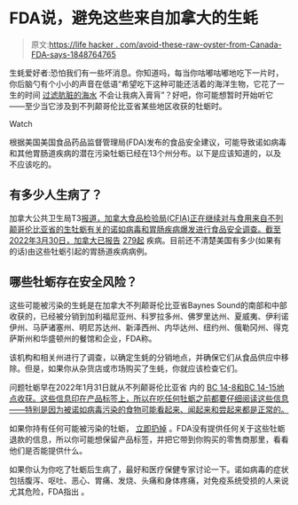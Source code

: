 # FDA说，避免这些来自加拿大的生蚝

> 原文:[https://life hacker . com/avoid-these-raw-oyster-from-Canada-FDA-says-1848764765](https://lifehacker.com/avoid-these-raw-oysters-from-canada-fda-says-1848764765)

生蚝爱好者:恐怕我们有一些坏消息。你知道吗，每当你咕嘟咕嘟地吃下一片时，你后脑勺有个小小的声音在低语“希望吃下这种可能还活着的海洋生物，它花了一生的时间 [过滤肮脏的海水](https://www.whoi.edu/oceanus/feature/can-clams-and-oysters-help-clean-up-waterways/) 不会让我病入膏肓”？好吧，你可能想暂时开始听它——至少当它涉及到不列颠哥伦比亚省某些地区收获的牡蛎时。

Watch

根据美国美国食品药品监督管理局(FDA)发布的食品安全建议，可能导致诺如病毒和其他胃肠道疾病的潜在污染牡蛎已经在13个州分布。以下是应该知道的，以及不应该吃的。

## 有多少人生病了？

加拿大公共卫生局T3[报道，加拿大食品检验局(CFIA)正在继续对与食用来自不列颠哥伦比亚省的生牡蛎有关的诺如病毒和胃肠疾病爆发进行食品安全调查。截至2022年3月30日，加拿大已报告](https://www.canada.ca/en/public-health/services/public-health-notices/2022/outbreak-norovirus-gastrointestinal-illness-linked-raw-oysters-british-columbia.html) [279起](https://www.canada.ca/en/public-health/services/public-health-notices/2022/outbreak-norovirus-gastrointestinal-illness-linked-raw-oysters-british-columbia.html) 疾病。目前还不清楚美国有多少(如果有的话)由这些牡蛎引起的胃肠道疾病病例。

## 哪些牡蛎存在安全风险？

这些可能被污染的生蚝是在加拿大不列颠哥伦比亚省Baynes Sound的南部和中部收获的，已经被分销到加利福尼亚州、科罗拉多州、佛罗里达州、夏威夷、伊利诺伊州、马萨诸塞州、明尼苏达州、新泽西州、内华达州、纽约州、俄勒冈州、得克萨斯州和华盛顿州的餐馆和企业，FDA称。

该机构和相关州进行了调查，以确定生蚝的分销地点，并确保它们从食品供应中移除。但是，如果你从杂货店或市场购买了生蚝，你就应该检查它们。

问题牡蛎早在2022年1月31日就从不列颠哥伦比亚省 内的 [BC 14-8和BC 14-15地点收获。这些信息印在产品标签上，所以在吃任何牡蛎之前都要仔细阅读这些信息——特别是因为被诺如病毒污染的食物可能看起来、闻起来和尝起来都是正常的。](https://www.fda.gov/food/alerts-advisories-safety-information/fda-advises-restaurants-and-retailers-not-serve-or-sell-potentially-contaminated-raw-oysters-canada#consumers)

如果你持有任何可能被污染的牡蛎， [立即扔掉](https://www.fda.gov/food/alerts-advisories-safety-information/fda-advises-restaurants-and-retailers-not-serve-or-sell-potentially-contaminated-raw-oysters-canada#consumers) 。FDA没有提供任何关于这些牡蛎退款的信息，所以你可能想保留产品标签，并把它带到你购买的零售商那里，看看他们是否能提供什么。

如果你认为你吃了牡蛎后生病了，最好和医疗保健专家讨论一下。诺如病毒的症状包括腹泻、呕吐、恶心、胃痛、发烧、头痛和身体疼痛，对免疫系统受损的人来说尤其危险，FDA指出 。
